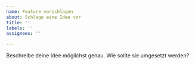 ```yaml
---
name: Feature vorschlagen
about: Schlage eine Idee vor
title: ''
labels: ''
assignees: ''

---
```


Beschreibe deine Idee möglichst genau. Wie sollte sie umgesetzt werden?
